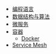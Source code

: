 * [编程语言]()
* [数据结构与算法]()
* [微服务]()
* [容器]()
  * [Docker](zh-cn/docker/quickstart-part01/part01.md)
* [Service Mesh]()

